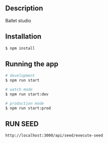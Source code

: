 ## Description

Ballet studio

## Installation

```bash
$ npm install
```

## Running the app

```bash
# development
$ npm run start

# watch mode
$ npm run start:dev

# production mode
$ npm run start:prod
```

## RUN SEED

```bash
http://localhost:3000/api/seed/execute-seed
```

